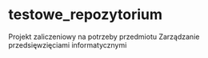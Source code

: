 # testowe_repozytorium
Projekt zaliczeniowy na potrzeby przedmiotu Zarządzanie przedsięwzięciami informatycznymi
